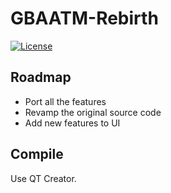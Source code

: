 # GBAATM-Rebirth
[![License](https://img.shields.io/badge/License-GPL%20v3-blue.svg)](http://www.gnu.org/licenses/gpl-3.0)   

## Roadmap

* Port all the features
* Revamp the original source code
* Add new features to UI

## Compile

Use QT Creator.
